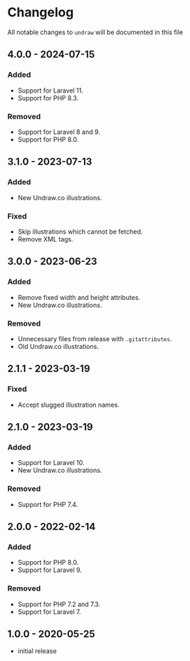 # Changelog

All notable changes to `undraw` will be documented in this file

## 4.0.0 - 2024-07-15

### Added

- Support for Laravel 11.
- Support for PHP 8.3.

### Removed

- Support for Laravel 8 and 9.
- Support for PHP 8.0.

## 3.1.0 - 2023-07-13

### Added

- New Undraw.co illustrations.

### Fixed

- Skip illustrations which cannot be fetched.
- Remove XML tags.

## 3.0.0 - 2023-06-23

### Added

- Remove fixed width and height attributes.
- New Undraw.co illustrations.

### Removed

- Unnecessary files from release with `.gitattributes`.
- Old Undraw.co illustrations.

## 2.1.1 - 2023-03-19

### Fixed

- Accept slugged illustration names.

## 2.1.0 - 2023-03-19

### Added

- Support for Laravel 10.
- New Undraw.co illustrations.

### Removed

- Support for PHP 7.4.

## 2.0.0 - 2022-02-14

### Added

- Support for PHP 8.0.
- Support for Laravel 9.

### Removed

- Support for PHP 7.2 and 7.3.
- Support for Laravel 7.

## 1.0.0 - 2020-05-25

- initial release
